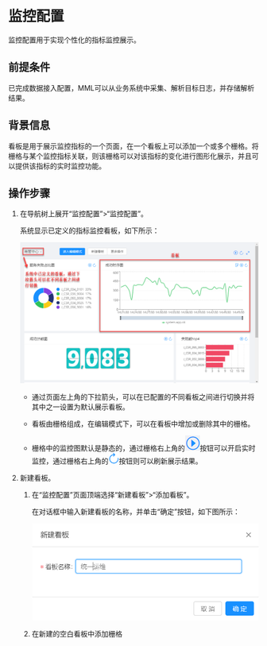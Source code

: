 # 监控配置

监控配置用于实现个性化的指标监控展示。

## 前提条件 

已完成数据接入配置，MML可以从业务系统中采集、解析目标日志，并存储解析结果。

## 背景信息

看板是用于展示监控指标的一个页面，在一个看板上可以添加一个或多个栅格。将栅格与某个监控指标关联，则该栅格可以对该指标的变化进行图形化展示，并且可以提供该指标的实时监控功能。


## 操作步骤

1. 在导航树上展开“监控配置”>“监控配置”。

   系统显示已定义的指标监控看板，如下所示：
   
   ![](../fig/3_01.png)
   
   * 通过页面左上角的下拉箭头，可以在已配置的不同看板之间进行切换并将其中之一设置为默认展示看板。
   
   * 看板由栅格组成，在编辑模式下，可以在看板中增加或删除其中的栅格。
   
   * 栅格中的监控图默认是静态的，通过栅格右上角的![](../fig/realtimequery.png)按钮可以开启实时监控，通过栅格右上角的![](../fig/refresh.png)按钮则可以刷新展示结果。

2. 新建看板。

   1. 在“监控配置”页面顶端选择“新建看板”>“添加看板”。
   
      在对话框中输入新建看板的名称，并单击“确定”按钮，如下图所示：
      
      ![](../fig/3_02.png)
      
   2. 在新建的空白看板中添加栅格

      



